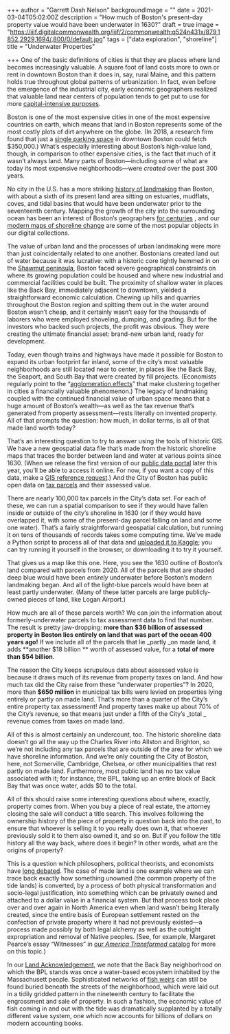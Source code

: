 +++
author = "Garrett Dash Nelson"
backgroundImage = ""
date = 2021-03-04T05:02:00Z
description = "How much of Boston's present-day property value would have been underwater in 1630?"
draft = true
image = "https://iiif.digitalcommonwealth.org/iiif/2/commonwealth:q524n431x/879,1852,2929,1694/,800/0/default.jpg"
tags = ["data exploration", "shoreline"]
title = "Underwater Properties"

+++
One of the basic definitions of cities is that they are places where land becomes increasingly valuable. A square foot of land costs more to own or rent in downtown Boston than it does in, say, rural Maine, and this pattern holds true throughout global patterns of urbanization. In fact, even before the emergence of the industrial city, early economic geographers realized that valuable land near centers of population tends to get put to use for more [capital-intensive purposes](https://www.thoughtco.com/von-thunen-model-1435806).

Boston is one of the most expensive cities in one of the most expensive countries on earth, which means that land in Boston represents some of the most costly plots of dirt anywhere on the globe. (In 2018, a research firm found that just a [single parking space](https://boston.curbed.com/2018/5/23/17383890/boston-parking-spaces-for-sale-2018) in downtown Boston could fetch $350,000.) What’s especially interesting about Boston’s high-value land, though, in comparison to other expensive cities, is the fact that much of it wasn’t always land. Many parts of Boston—including some of what are today its most expensive neighborhoods—were _created_ over the past 300 years.

No city in the U.S. has a more striking [history of landmaking](http://www.worldcat.org/oclc/1004039006) than Boston, with about a sixth of its present land area sitting on estuaries, mudflats, coves, and tidal basins that would have been underwater prior to the seventeenth century. Mapping the growth of the city into the surrounding ocean has been an interest of Boston’s geographers [for centuries](https://collections.leventhalmap.org/search/commonwealth:js956k45n) , and our [modern maps of shoreline change](https://collections.leventhalmap.org/search?f%5Bname_facet_ssim%5D%5B%5D=Map+Works%2C+Inc.) are some of the most popular objects in our digital collections.

The value of urban land and the processes of urban landmaking were more than just coincidentally related to one another. Bostonians created land out of water because it was lucrative: with a historic core tightly hemmed in on the [Shawmut peninsula](https://collections.leventhalmap.org/search/commonwealth:z603vj63p), Boston faced severe geographical constraints on where its growing population could be housed and where new industrial and commercial facilities could be built. The proximity of shallow water in places like the Back Bay, immediately adjacent to downtown, yielded a straightforward economic calculation. Chewing up hills and quarries throughout the Boston region and spitting them out in the water around Boston wasn’t cheap, and it certainly wasn’t easy for the thousands of laborers who were employed shoveling, dumping, and grading. But for the investors who backed such projects, the profit was obvious. They were creating the ultimate financial asset: brand-new urban land, ready for development.

Today, even though trains and highways have made it possible for Boston to expand its urban footprint far inland, some of the city’s most valuable neighborhoods are still located near to center, in places like the Back Bay, the Seaport, and South Bay that were created by fill projects. (Economists regularly point to the “[agglomeration effects](https://link.springer.com/article/10.1007/s00168-019-00957-4)” that make clustering together in cities a financially valuable phenomenon.) The legacy of landmaking coupled with the continued financial value of urban space means that a huge amount of Boston’s wealth—as well as the tax revenue that’s generated from property assessment—rests literally on invented property. All of that prompts the question: how much, in dollar terms, is all of that made land worth today?

That’s an interesting question to try to answer using the tools of historic GIS. We have a new geospatial data file that’s made from the historic shoreline maps that traces the border between land and water at various points since 1630. (When we release the first version of our [public data portal](https://www.leventhalmap.org/articles/introducing-our-public-data-project/) later this year, you’ll be able to access it online. For now, if you want a copy of this data, make a [GIS reference request](https://www.leventhalmap.org/research/geospatial/).) And the City of Boston has public open data on [tax parcels](https://bostonopendata-boston.opendata.arcgis.com/datasets/656184711a95466fba3218d64b894627_8/data) and their assessed value.

There are nearly 100,000 tax parcels in the City’s data set. For each of these, we can run a spatial comparison to see if they would have fallen inside or outside of the city’s shoreline in 1630 (or if they would have overlapped it, with some of the present-day parcel falling on land and some one water). That’s a fairly straightforward geospatial calculation, but running it on tens of thousands of records takes some computing time. We’ve made a Python script to process all of that data and [uploaded it to Kaggle](https://www.kaggle.com/garrettdashnelson/underwater-properties); you can try running it yourself in the browser, or downloading it to try it yourself.

That gives us a map like this one. Here, you see the 1630 outline of Boston’s land compared with parcels from 2020. All of the parcels that are shaded deep blue would have been _entirely_ underwater before Boston’s modern landmaking began. And all of the light-blue parcels would have been at least partly underwater. (Many of these latter parcels are large publicly-owned pieces of land, like Logan Airport.)

How much are all of these parcels worth? We can join the information about formerly-underwater parcels to tax assessment data to find that number. The result is pretty jaw-dropping: **more than $36 billion of assessed property in Boston lies entirely on land that was part of the ocean 400 years ago!** If we include all of the parcels that lie _partly _on made land, it adds **another $18 billion ** worth of assessed value, for a **total of more than $54 billion**.

The reason the City keeps scrupulous data about assessed value is because it draws much of its revenue from property taxes on land. And how much tax did the City raise from these “underwater properties”? In 2020, more than **$650 million** in municipal tax bills were levied on properties lying entirely or partly on made land. That’s more than a quarter of the City’s entire property tax assessment! And property taxes make up about 70% of the City’s revenue, so that means just under a fifth of the City’s _total _ revenue comes from taxes on made land.

All of this is almost certainly an undercount, too. The historic shoreline data doesn’t go all the way up the Charles River into Allston and Brighton, so we’re not including any tax parcels that are outside of the area for which we have shoreline information. And we’re only counting the City of Boston, here, not Somerville, Cambridge, Chelsea, or other municipalities that rest partly on made land. Furthermore, most public land has no tax value associated with it; for instance, the BPL, taking up an entire block of Back Bay that was once water, adds $0 to the total.

All of this should raise some interesting questions about where, exactly, property comes from. When you buy a piece of real estate, the attorney closing the sale will conduct a title search. This involves following the ownership history of the piece of property in question back into the past, to ensure that whoever is selling it to you really does own it, that whoever previously sold it to them also owned it, and so on. But if you follow the title history all the way back, where does it begin? In other words, what are the origins of property?

This is a question which philosophers, political theorists, and economists have [long debated](https://plato.stanford.edu/entries/property/#GeneProp).  The case of made land is one example where we can trace back exactly how something unowned (the common property of the tide lands) is converted, by a process of both physical transformation and socio-legal justification, into something which can be privately owned and attached to a dollar value in a financial system. But that process took place over and over again in North America even when land wasn’t being literally created, since the entire basis of European settlement rested on the confection of private property where it had not previously existed—a process made possibly by both legal alchemy as well as the outright expropriation and removal of Native peoples.  (See, for example, Margaret Pearce’s essay “Witnesses” in [our _America Transformed_ catalog](https://www.leventhalmap.org/projects/publications/) for more on this topic.)

In our [Land Acknowledgement](https://www.leventhalmap.org/about/mission-history/), we note that the Back Bay neighborhood on which the BPL stands was once a water-based ecosystem inhabited by the Massachusett people. Sophisticated networks of [fish weirs](https://twitter.com/BostonArchaeo/status/709787055174393856)  can still be found buried beneath the streets of the neighborhood, which were laid out in a tidily gridded pattern in the nineteenth century to facilitate the engrossment and sale of property. In such a fashion, the economic value of fish coming in and out with the tide was dramatically supplanted by a totally different value system, one which now accounts for billions of dollars on modern accounting books.